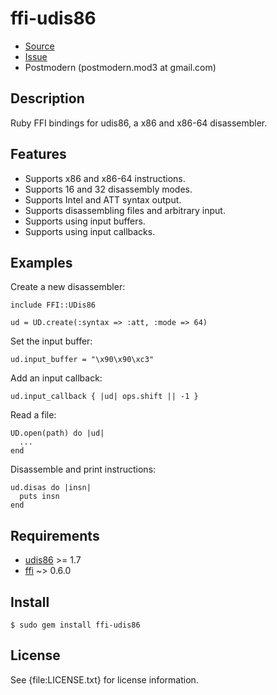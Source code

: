 # ffi-udis86

* [Source](http://github.com/sophsec/ffi-udis86/)
* [Issue](http://github.com/sophsec/ffi-udis86/)
* Postmodern (postmodern.mod3 at gmail.com)

## Description

Ruby FFI bindings for udis86, a x86 and x86-64 disassembler.

## Features

* Supports x86 and x86-64 instructions.
* Supports 16 and 32 disassembly modes.
* Supports Intel and ATT syntax output.
* Supports disassembling files and arbitrary input.
* Supports using input buffers.
* Supports using input callbacks.

## Examples

Create a new disassembler:

    include FFI::UDis86
    
    ud = UD.create(:syntax => :att, :mode => 64)

Set the input buffer:

    ud.input_buffer = "\x90\x90\xc3"

Add an input callback:

    ud.input_callback { |ud| ops.shift || -1 }

Read a file:

    UD.open(path) do |ud|
      ...
    end

Disassemble and print instructions:

    ud.disas do |insn|
      puts insn
    end

## Requirements

* [udis86](http://udis86.sourceforge.net/) >= 1.7
* [ffi](http://github.com/ffi/ffi) ~> 0.6.0

## Install

    $ sudo gem install ffi-udis86

## License

See {file:LICENSE.txt} for license information.

